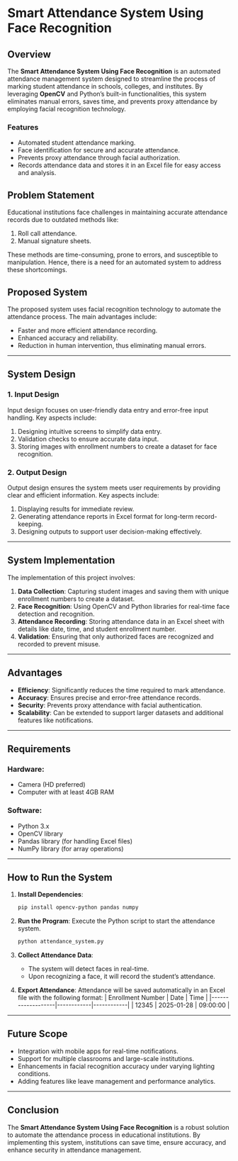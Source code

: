 # Smart Attendance System Using Face Recognition

## Overview
The **Smart Attendance System Using Face Recognition** is an automated attendance management system designed to streamline the process of marking student attendance in schools, colleges, and institutes. By leveraging **OpenCV** and Python’s built-in functionalities, this system eliminates manual errors, saves time, and prevents proxy attendance by employing facial recognition technology.

### Features
- Automated student attendance marking.
- Face identification for secure and accurate attendance.
- Prevents proxy attendance through facial authorization.
- Records attendance data and stores it in an Excel file for easy access and analysis.

## Problem Statement
Educational institutions face challenges in maintaining accurate attendance records due to outdated methods like:
1. Roll call attendance.
2. Manual signature sheets.

These methods are time-consuming, prone to errors, and susceptible to manipulation. Hence, there is a need for an automated system to address these shortcomings.

## Proposed System
The proposed system uses facial recognition technology to automate the attendance process. The main advantages include:
- Faster and more efficient attendance recording.
- Enhanced accuracy and reliability.
- Reduction in human intervention, thus eliminating manual errors.

---

## System Design
### 1. Input Design
Input design focuses on user-friendly data entry and error-free input handling. Key aspects include:
1. Designing intuitive screens to simplify data entry.
2. Validation checks to ensure accurate data input.
3. Storing images with enrollment numbers to create a dataset for face recognition.

### 2. Output Design
Output design ensures the system meets user requirements by providing clear and efficient information. Key aspects include:
1. Displaying results for immediate review.
2. Generating attendance reports in Excel format for long-term record-keeping.
3. Designing outputs to support user decision-making effectively.

---

## System Implementation
The implementation of this project involves:
1. **Data Collection**: Capturing student images and saving them with unique enrollment numbers to create a dataset.
2. **Face Recognition**: Using OpenCV and Python libraries for real-time face detection and recognition.
3. **Attendance Recording**: Storing attendance data in an Excel sheet with details like date, time, and student enrollment number.
4. **Validation**: Ensuring that only authorized faces are recognized and recorded to prevent misuse.

---

## Advantages
- **Efficiency**: Significantly reduces the time required to mark attendance.
- **Accuracy**: Ensures precise and error-free attendance records.
- **Security**: Prevents proxy attendance with facial authentication.
- **Scalability**: Can be extended to support larger datasets and additional features like notifications.

---

## Requirements
### Hardware:
- Camera (HD preferred)
- Computer with at least 4GB RAM

### Software:
- Python 3.x
- OpenCV library
- Pandas library (for handling Excel files)
- NumPy library (for array operations)

---

## How to Run the System
1. **Install Dependencies**:
   ```bash
   pip install opencv-python pandas numpy
   ```
2. **Run the Program**:
   Execute the Python script to start the attendance system.
   ```bash
   python attendance_system.py
   ```
3. **Collect Attendance Data**:
   - The system will detect faces in real-time.
   - Upon recognizing a face, it will record the student’s attendance.

4. **Export Attendance**:
   Attendance will be saved automatically in an Excel file with the following format:
   | Enrollment Number | Date       | Time       |
   |-------------------|------------|------------|
   | 12345            | 2025-01-28 | 09:00:00   |

---

## Future Scope
- Integration with mobile apps for real-time notifications.
- Support for multiple classrooms and large-scale institutions.
- Enhancements in facial recognition accuracy under varying lighting conditions.
- Adding features like leave management and performance analytics.

---

## Conclusion
The **Smart Attendance System Using Face Recognition** is a robust solution to automate the attendance process in educational institutions. By implementing this system, institutions can save time, ensure accuracy, and enhance security in attendance management.

